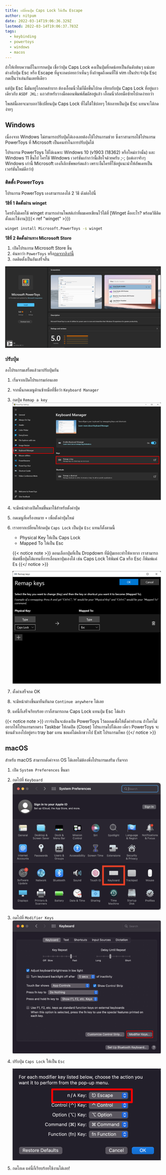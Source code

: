 ```yaml
---
title: เปลี่ยนปุ่ม Caps Lock ให้เป็น Escape
author: nitpum
date: 2022-03-14T19:06:36.329Z
lastmod: 2022-03-14T19:06:37.783Z
tags:
  - keybinding
  - powertoys
  - windows
  - macos
---
```


ถ้าให้เทียบความถี่ในการกดปุ่ม เชื่อว่าปุ่ม Caps Lock คงเป็นปุ่มที่กดน้อยเป็นอันดับต้นๆ แน่เลย ต่างกับปุ่ม Esc หรือ Escape ที่ดูจะกดบ่อยกว่าเห็นๆ ยิ่งถ้าพูดถึงคนที่ใช้ vim เป็นประจำปุ่ม Esc กดเป็นว่าเล่นกันเลยทีเดียว

แต่ปุ่ม Esc นี้มันอยู่ไกลกดลำบาก ต้องเอื้อมนิ้วไม่ก็มือขึ้นไปกด เทียบกับปุ่ม Caps Lock ที่อยู่แถวเดียวกับ `ASDF JKL:` แถวสำหรับวางมือตอนพิมพ์สัมผัสอยู่แล้ว เอื้อมนิ่วก้อยมือซ้ายไปกดง่ายกว่า

โพสต์นี้เลยจะมาบอกวิธีเปลี่ยนปุ่ม Caps Lock ที่ไม่ได้ใช้บ่อยๆ ให้กลายเป็นปุ่ม Esc แทนจะได้กดง่ายๆ

## Windows

เนื่องจาก Windows ไม่สามารถปรับปุ่มได้เองเลยต้องใช้โปรแกรมช่วย ซึ่งเราสามารถใช้โปรแกรม PowerToys ที่ Microsoft เป็นคนทำในการปรับปุ่มได้

โปรแกรม PowerToys ใช้ได้เฉพาะ Windows 10 (v1903 (18362) หรือใหม่กว่านั้น) และ Windows 11 ขึ้นไป ใครใช้ Windows เวอร์ชันเก่ากว่านี้เสียใจด้วยครับ ;-; (แต่เอาจริงๆ Windows เก่านี้ Microsoft เองก็เลิกซัพพอร์ตแล้ว เพราะงั้นใครที่ใช้อยู่แนะนำให้อัพเดทเป็นเวอร์ชันใหม่ดีกว่า)

### ติดตั้ง PowerToys

โปรแกรม PowerToys เองสามารถลงได้ 2 วิธี ดังต่อไปนี้

**วิธีที่ 1 ติดตั้งผ่าน winget**

ใครยังไม่เคยใช้ winget สามารถอ่านโพสต์เก่าที่ผมเคยเขียนไว้ได้ที่ [Winget คืออะไร? พร้อมวิธีติดตั้งและใช้งาน]({{< ref "winget" >}})

```bat
winget install Microsoft.PowerToys -s winget
```

**วิธีที่ 2 ติดตั้งผ่านทาง Microsoft Store**

1. เปิดโปรแกรม Microsoft Store ขึ้น
2. ค้นหาว่า `PowerToys` หรือ[กดจากลิงก์นี้](https://aka.ms/getPowertoys)
3. กดติดตั้งเป็นอันเสร็จสิ้น

![PowerToys's Page in Microsoft Store](images/powertoy-msstore.png)

### ปรับปุ่ม

ลงโปรแกรมเสร็ตแล้วมาปรับปุ่มกัน

1. เริ่มจากเปิดโปรแกรมก่อนเลย
2. จากนั้นกดเมนูด้านซ้ายมือที่ชื่อว่า `Keyboard Manager`
3. กดปุ่ม `Remap a key`
   ![Keyboard Manager menu in PowerToys](images/powertoy-keyboard-manager-highlight.png)

4. จะมีหน้าต่างเปิดใหม่ขึ้นมาใช้สำหรับตั้งค่าปุ่ม
5. กดเมนูที่เครื่องหมาย `+` เพื่อตั้งค่าปุ่มใหม่
6. เราอยากเปลี่ยนให้กดปุ่ม `Caps Lock` เป็นปุ่ม `Esc` แทนก็ตั้งตามนี้

   - Physical Key ให้เป็น Caps Lock
   - Mapped To ให้เป็น Esc

   {{< notice note >}}
   ตอนเลือกปุ่มที่เป็น Dropdown ที่มีปุ่มเยอะทำให้หายาก เราสามารถพิมพ์ชื่อปุ่มได้แทนที่การเลื่อนหาปุ่มเองได้ เช่น Caps Lock ให้พิมพ์ Ca หรือ Esc ก็พิมพ์แค่ Es
   {{</ notice >}}

   ![Remap CapLock to Escape](images/remap-key.png)

7. ตั้งค่าเสร็จกด OK
8. จะมีหน้าต่างขึ้นมายืนยันกด `Continue anywhere` ได้เลย
9. แค่นี้ก็เสร็จเรียบร้อย เราก็สามารถกด Caps Lock แทนปุ่ม Esc ได้แล้ว

{{< notice note >}}
เราจำเป็นจะต้องเปิด PowerToys ไว้ตลอดเพื่อให้ตั้งค่าทำงาน ถ้าใครไม่อยากให้โปรแกรมรกตรง Taskbar ให้กดปิด (Close) โปรแกรมไปได้เลย เดี๋ยว PowerToys จะซ่อนตัวเองไปอยู่ตรง tray bar แทน ขอแค่ไม่คลิกขวาไป Exit โปรแกรมก็พอ
{{</ notice >}}

## macOS

สำหรับ macOS สามารถตั้งค่าจาก OS ได้เลยไม่ต้องพึ่งโปรแกรมเสริม เริ่มจาก
1. เปิด `System Preferences` ขึ้นมา
2. กดไปที่ `Keyboard`
   ![macOS's System Preferences](images/macos-system-preferences.png)
3. กดไปที่ `Modifier Keys`
	![Keyboard Preferences](images/macos-keyboard-preferences.png)
4. ปรับปุ่ม `Caps Lock` ให้เป็น `Esc`

	![macOS Caps Lock to Escape](images/macos-remap.png)
5. กดโอเค แค่นี้ก็เรียบร้อยใช้งานได้เลย!
